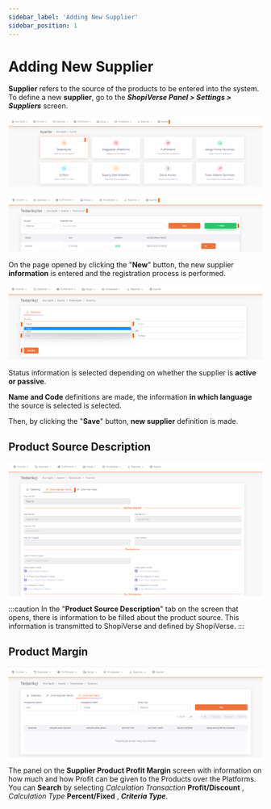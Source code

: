 ```yaml
---
sidebar_label: 'Adding New Supplier'
sidebar_position: 1
---
```


# Adding New Supplier

**Supplier** refers to the source of the products to be entered into the system.
To define a new **supplier**, go to the ***ShopiVerse Panel > Settings > Suppliers*** screen.

![Supplier](../img/Supplier.png)

![SupplierNew](../img/SupplierNew.png)

On the page opened by clicking the "**New**" button, the new supplier **information** is entered and the registration process is performed.

![SupplierNewAdd](../img/SupplierNewAdd.png)

Status information is selected depending on whether the supplier is **active or passive**.

**Name and Code** definitions are made, the information **in which language** the source is selected is selected.

Then, by clicking the "**Save**" button, **new supplier** definition is made.

## Product Source Description

![SupplierNewAddProduct](../img/SupplierNewAddProduct.png)

:::caution
In the "**Product Source Description**" tab on the screen that opens, there is information to be filled about the product source. This information is transmitted to ShopiVerse and defined by ShopiVerse.
:::

## Product Margin

![SupplierNewAddProductPer](../img/SupplierNewAddProductPer.png)

The panel on the **Supplier Product Profit Margin** screen with information on how much and how Profit can be given to the Products over the Platforms.
You can **Search** by selecting *Calculation Transaction* **Profit/Discount** , *Calculation Type* **Percent/Fixed** , ***Criteria Type***.